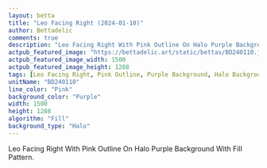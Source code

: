 ```yaml
---
layout: betta
title: "Leo Facing Right (2024-01-10)"
author: Bettadelic
comments: true
description: "Leo Facing Right With Pink Outline On Halo Purple Background With Fill Pattern."
actpub_featured_image: "https://bettadelic.art/static/bettas/BD240110.jpg"
actpub_featured_image_width: 1500
actpub_featured_image_height: 1288
tags: [Leo Facing Right, Pink Outline, Purple Background, Halo Background Pattern, Fill Pattern, January 2024]
unitName: "BD240110"
line_color: "Pink"
background_color: "Purple"
width: 1500
height: 1288
algorithm: "Fill"
background_type: "Halo"
---
```


Leo Facing Right With Pink Outline On Halo Purple Background With Fill Pattern.
